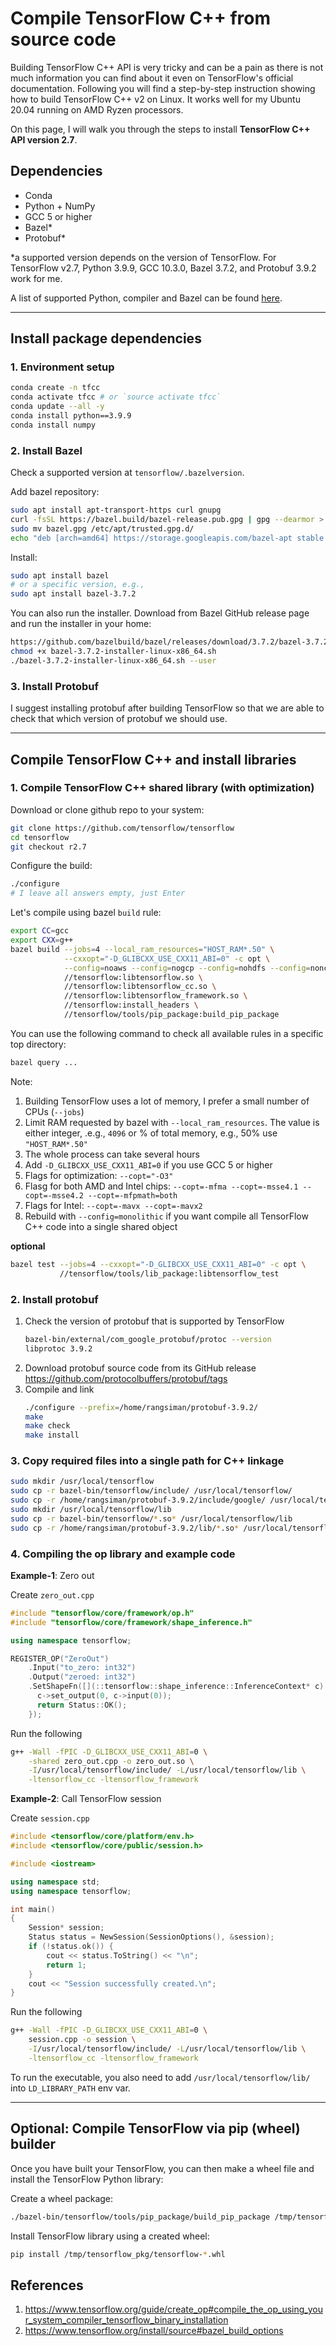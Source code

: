 # Compile TensorFlow C++ from source code

Building TensorFlow C++ API is very tricky and can be a pain as there is not much information you can find about it even on TensorFlow's official documentation. Following you will find a step-by-step instruction showing how to build TensorFlow C++ v2 on Linux. It works well for my Ubuntu 20.04 running on AMD Ryzen processors.

On this page, I will walk you through the steps to install **TensorFlow C++ API version 2.7**.

## Dependencies

- Conda
- Python + NumPy
- GCC 5 or higher
- Bazel*
- Protobuf*

*a supported version depends on the version of TensorFlow. For TensorFlow v2.7, Python 3.9.9, GCC 10.3.0, Bazel 3.7.2, and Protobuf 3.9.2 work for me.

A list of supported Python, compiler and Bazel can be found [here](https://www.tensorflow.org/install/source#tested_build_configurations).

---

## Install package dependencies

### 1. Environment setup
```bash
conda create -n tfcc
conda activate tfcc # or `source activate tfcc`
conda update --all -y
conda install python==3.9.9
conda install numpy
```

### 2. Install Bazel

Check a supported version at `tensorflow/.bazelversion`.

Add bazel repository:
```bash
sudo apt install apt-transport-https curl gnupg
curl -fsSL https://bazel.build/bazel-release.pub.gpg | gpg --dearmor > bazel.gpg
sudo mv bazel.gpg /etc/apt/trusted.gpg.d/
echo "deb [arch=amd64] https://storage.googleapis.com/bazel-apt stable jdk1.8" | sudo tee /etc/apt/sources.list.d/bazel.list
```

Install:
```bash
sudo apt install bazel
# or a specific version, e.g.,
sudo apt install bazel-3.7.2
```

You can also run the installer. Download from Bazel GitHub release page and run the installer in your home:
```bash
https://github.com/bazelbuild/bazel/releases/download/3.7.2/bazel-3.7.2-installer-linux-x86_64.sh
chmod +x bazel-3.7.2-installer-linux-x86_64.sh
./bazel-3.7.2-installer-linux-x86_64.sh --user
```

### 3. Install Protobuf

I suggest installing protobuf after building TensorFlow so that we are able to check that which version of protobuf we should use.

---

## Compile TensorFlow C++ and install libraries

### 1. Compile TensorFlow C++ shared library (with optimization)

Download or clone github repo to your system:
```bash
git clone https://github.com/tensorflow/tensorflow
cd tensorflow
git checkout r2.7
```

Configure the build:
```bash
./configure
# I leave all answers empty, just Enter
```

Let's compile using bazel `build` rule:
```bash
export CC=gcc
export CXX=g++
bazel build --jobs=4 --local_ram_resources="HOST_RAM*.50" \
            --cxxopt="-D_GLIBCXX_USE_CXX11_ABI=0" -c opt \
            --config=noaws --config=nogcp --config=nohdfs --config=nonccl \
            //tensorflow:libtensorflow.so \
            //tensorflow:libtensorflow_cc.so \
            //tensorflow:libtensorflow_framework.so \
            //tensorflow:install_headers \
            //tensorflow/tools/pip_package:build_pip_package
```

You can use the following command to check all available rules in a specific top directory:
```bash
bazel query ...
```

Note:

1. Building TensorFlow uses a lot of memory, I prefer a small number of CPUs (`--jobs`)
2. Limit RAM requested by bazel with `--local_ram_resources`. The value is either integer, .e.g., `4096` or % of total memory, e.g., 50% use `"HOST_RAM*.50"`
3. The whole process can take several hours
4. Add `-D_GLIBCXX_USE_CXX11_ABI=0` if you use GCC 5 or higher
5. Flags for optimization: `--copt="-O3"`
6. Flasg for both AMD and Intel chips: `--copt=-mfma --copt=-msse4.1 --copt=-msse4.2 --copt=-mfpmath=both`
7. Flags for Intel: `--copt=-mavx --copt=-mavx2`
8. Rebuild with `--config=monolithic` if you want compile all TensorFlow C++ code into a single shared object

**optional**
```bash
bazel test --jobs=4 --cxxopt="-D_GLIBCXX_USE_CXX11_ABI=0" -c opt \
           //tensorflow/tools/lib_package:libtensorflow_test
```

### 2. Install protobuf

1. Check the version of protobuf that is supported by TensorFlow
   ```bash
   bazel-bin/external/com_google_protobuf/protoc --version
   libprotoc 3.9.2
   ```
2. Download protobuf source code from its GitHub release https://github.com/protocolbuffers/protobuf/tags
3. Compile and link
   ```bash
   ./configure --prefix=/home/rangsiman/protobuf-3.9.2/
   make
   make check
   make install
   ```

### 3. Copy required files into a single path for C++ linkage

```bash
sudo mkdir /usr/local/tensorflow
sudo cp -r bazel-bin/tensorflow/include/ /usr/local/tensorflow/
sudo cp -r /home/rangsiman/protobuf-3.9.2/include/google/ /usr/local/tensorflow/include/
sudo mkdir /usr/local/tensorflow/lib
sudo cp -r bazel-bin/tensorflow/*.so* /usr/local/tensorflow/lib
sudo cp -r /home/rangsiman/protobuf-3.9.2/lib/*.so* /usr/local/tensorflow/lib
```

### 4. Compiling the op library and example code

**Example-1**: Zero out

Create `zero_out.cpp`
```cpp
#include "tensorflow/core/framework/op.h"
#include "tensorflow/core/framework/shape_inference.h"

using namespace tensorflow;

REGISTER_OP("ZeroOut")
    .Input("to_zero: int32")
    .Output("zeroed: int32")
    .SetShapeFn([](::tensorflow::shape_inference::InferenceContext* c) {
      c->set_output(0, c->input(0));
      return Status::OK();
    });
```

Run the following
```bash
g++ -Wall -fPIC -D_GLIBCXX_USE_CXX11_ABI=0 \
    -shared zero_out.cpp -o zero_out.so \
    -I/usr/local/tensorflow/include/ -L/usr/local/tensorflow/lib \
    -ltensorflow_cc -ltensorflow_framework
```

**Example-2**: Call TensorFlow session

Create `session.cpp`
```cpp
#include <tensorflow/core/platform/env.h>
#include <tensorflow/core/public/session.h>

#include <iostream>

using namespace std;
using namespace tensorflow;

int main()
{
    Session* session;
    Status status = NewSession(SessionOptions(), &session);
    if (!status.ok()) {
        cout << status.ToString() << "\n";
        return 1;
    }
    cout << "Session successfully created.\n";
}
```
            
Run the following
```bash
g++ -Wall -fPIC -D_GLIBCXX_USE_CXX11_ABI=0 \
    session.cpp -o session \
    -I/usr/local/tensorflow/include/ -L/usr/local/tensorflow/lib \
    -ltensorflow_cc -ltensorflow_framework
```

To run the executable, you also need to add `/usr/local/tensorflow/lib/` into `LD_LIBRARY_PATH` env var.

---

## Optional: Compile TensorFlow via pip (wheel) builder

Once you have built your TensorFlow, you can then make a wheel file and install the TensorFlow Python library:

Create a wheel package:
```bash
./bazel-bin/tensorflow/tools/pip_package/build_pip_package /tmp/tensorflow_pkg
```

Install TensorFlow library using a created wheel:
```bash
pip install /tmp/tensorflow_pkg/tensorflow-*.whl
```

## References
1. https://www.tensorflow.org/guide/create_op#compile_the_op_using_your_system_compiler_tensorflow_binary_installation
2. https://www.tensorflow.org/install/source#bazel_build_options
